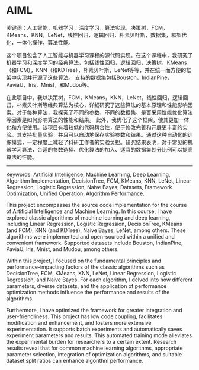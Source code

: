 # AIML

关键词：人工智能，机器学习，深度学习，算法实现，决策树，FCM，KMeans，KNN，LeNet，线性回归，逻辑回归，朴素贝叶斯，数据集，框架优化，一体化操作，算法性能。 

这个项目包含了人工智能与机器学习课程的源代码实现。在这个课程中，我研究了机器学习和深度学习的经典算法，包括线性回归，逻辑回归，决策树，KMeans（和FCM），KNN（和KDTree），朴素贝叶斯，LeNet等等，并在统一而方便的框架中实现并开源了这些算法。 支持的数据集包括Bouston，IndianPine，PaviaU，Iris，Mnist，和Mudou等。

在此项目中，我以决策树，FCM，KMeans，KNN，LeNet，线性回归，逻辑回归，朴素贝叶斯等经典算法为核心，详细研究了这些算法的基本原理和性能影响因素。对于每种算法，我探究了不同的参数、不同的数据集、是否采用性能优化算法等因素是如何影响算法的性能和结果。 此外，我优化了这个框架，使其更加一体化和方便使用。该项目有着较低的代码耦合性，便于修改完善和开展更丰富的实验。其支持批量实验，并且可以自动地保存实验参数和结果。通过这种自动化的训练模式，一定程度上减轻了科研工作者的实验负担。研究结果表明，对于常见的机器学习算法，合适的参数选择、优化算法的加入、适当的数据集划分比例可以提高算法的性能。 

------

Keywords: Artificial Intelligence, Machine Learning, Deep Learning, Algorithm Implementation, DecisionTree, FCM, KMeans, KNN, LeNet, Linear Regression, Logistic Regression, Naive Bayes, Datasets, Framework Optimization, Unified Operation, Algorithm Performance.

This project encompasses the source code implementation for the course of Artificial Intelligence and Machine Learning. In this course, I have explored classic algorithms of machine learning and deep learning, including Linear Regression, Logistic Regression, DecisionTree, KMeans (and FCM), KNN (and KDTree), Naive Bayes, LeNet, among others. These algorithms were implemented and open-sourced within a unified and convenient framework. Supported datasets include Bouston, IndianPine, PaviaU, Iris, Mnist, and Mudou, among others.

Within this project, I focused on the fundamental principles and performance-impacting factors of the classic algorithms such as DecisionTree, FCM, KMeans, KNN, LeNet, Linear Regression, Logistic Regression, and Naive Bayes. For each algorithm, I delved into how different parameters, diverse datasets, and the application of performance optimization methods influence the performance and results of the algorithms.

Furthermore, I have optimized the framework for greater integration and user-friendliness. This project has low code coupling, facilitates modification and enhancement, and fosters more extensive experimentation. It supports batch experiments and automatically saves experiment parameters and results. This automated training mode alleviates the experimental burden for researchers to a certain extent. Research results reveal that for common machine learning algorithms, appropriate parameter selection, integration of optimization algorithms, and suitable dataset split ratios can enhance algorithm performance.
